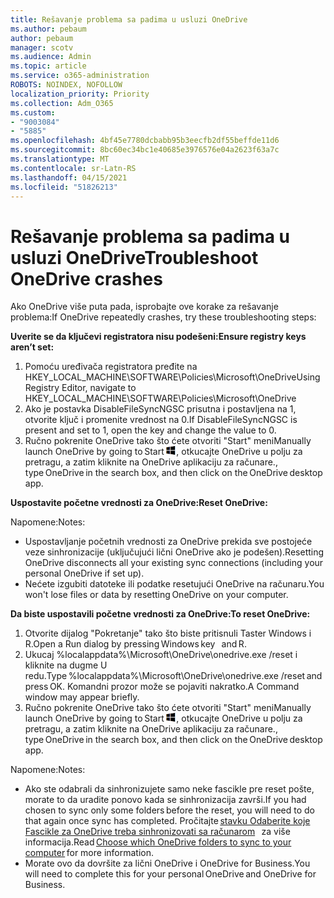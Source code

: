 ```yaml
---
title: Rešavanje problema sa padima u usluzi OneDrive
ms.author: pebaum
author: pebaum
manager: scotv
ms.audience: Admin
ms.topic: article
ms.service: o365-administration
ROBOTS: NOINDEX, NOFOLLOW
localization_priority: Priority
ms.collection: Adm_O365
ms.custom:
- "9003084"
- "5885"
ms.openlocfilehash: 4bf45e7780dcbabb95b3eecfb2df55beffde11d6
ms.sourcegitcommit: 8bc60ec34bc1e40685e3976576e04a2623f63a7c
ms.translationtype: MT
ms.contentlocale: sr-Latn-RS
ms.lasthandoff: 04/15/2021
ms.locfileid: "51826213"
---
```

# <a name="troubleshoot-onedrive-crashes"></a><span data-ttu-id="b8a6f-102">Rešavanje problema sa padima u usluzi OneDrive</span><span class="sxs-lookup"><span data-stu-id="b8a6f-102">Troubleshoot OneDrive crashes</span></span>

<span data-ttu-id="b8a6f-103">Ako OneDrive više puta pada, isprobajte ove korake za rešavanje problema:</span><span class="sxs-lookup"><span data-stu-id="b8a6f-103">If OneDrive repeatedly crashes, try these troubleshooting steps:</span></span>

<span data-ttu-id="b8a6f-104">**Uverite se da ključevi registratora nisu podešeni:**</span><span class="sxs-lookup"><span data-stu-id="b8a6f-104">**Ensure registry keys aren’t set:**</span></span>

1. <span data-ttu-id="b8a6f-105">Pomoću uređivača registratora pređite na HKEY_LOCAL_MACHINE\SOFTWARE\Policies\Microsoft\OneDrive</span><span class="sxs-lookup"><span data-stu-id="b8a6f-105">Using Registry Editor, navigate to HKEY_LOCAL_MACHINE\SOFTWARE\Policies\Microsoft\OneDrive</span></span>
2. <span data-ttu-id="b8a6f-106">Ako je postavka DisableFileSyncNGSC prisutna i postavljena na 1, otvorite ključ i promenite vrednost na 0.</span><span class="sxs-lookup"><span data-stu-id="b8a6f-106">If DisableFileSyncNGSC is present and set to 1, open the key and change the value to 0.</span></span>
3. <span data-ttu-id="b8a6f-107">Ručno pokrenite OneDrive tako što ćete otvoriti "Start" meni</span><span class="sxs-lookup"><span data-stu-id="b8a6f-107">Manually launch OneDrive by going to Start</span></span> ![Pritisnite taster Windows](data:image/png;base64,iVBORw0KGgoAAAANSUhEUgAAABEAAAAOCAYAAADJ7fe0AAAAAXNSR0IArs4c6QAAAARnQU1BAACxjwv8YQUAAAAJcEhZcwAADsQAAA7EAZUrDhsAAADxSURBVDhPY/wPBAx4wR+Gd6/fM7x9/ZTh9ZuXDGdPnWE4tH0rw/UHDxlaVp9kCDCSYWABKfv35wfD+/cfGV4+fcLw5uVjhlOXzzFsX/qWYebmZAZPWWOGO2DD8ACQS9Y3e4Bcg4Y9/t94fPa/CoY4Aq8/+xik/T8TkEMxGDyGgANWwSqeobvbGSyAADIM3BwCDKXd3QyfoCLoQEGAA0xTxSWjsYMJwLHjkruU4UXSJ4YnT54x3Dh/luHmjfMMmw9wMjCDlRAGBDPgjy8fGT5//8rw9P4Thge3zzNcvXmDYevmfQzXb1xlmH/0ATADyjAAAKdWkD3ZSwNeAAAAAElFTkSuQmCC)<span data-ttu-id="b8a6f-109">, otkucajte OneDrive u polju za pretragu, a zatim kliknite na OneDrive aplikaciju za računare.</span><span class="sxs-lookup"><span data-stu-id="b8a6f-109">, type OneDrive in the search box, and then click on the OneDrive desktop app.</span></span>

<span data-ttu-id="b8a6f-110">**Uspostavite početne vrednosti za OneDrive:**</span><span class="sxs-lookup"><span data-stu-id="b8a6f-110">**Reset OneDrive:**</span></span>

<span data-ttu-id="b8a6f-111">Napomene:</span><span class="sxs-lookup"><span data-stu-id="b8a6f-111">Notes:</span></span>

- <span data-ttu-id="b8a6f-112">Uspostavljanje početnih vrednosti za OneDrive prekida sve postojeće veze sinhronizacije (uključujući lični OneDrive ako je podešen).</span><span class="sxs-lookup"><span data-stu-id="b8a6f-112">Resetting OneDrive disconnects all your existing sync connections (including your personal OneDrive if set up).</span></span>
- <span data-ttu-id="b8a6f-113">Nećete izgubiti datoteke ili podatke resetujući OneDrive na računaru.</span><span class="sxs-lookup"><span data-stu-id="b8a6f-113">You won't lose files or data by resetting OneDrive on your computer.</span></span>

<span data-ttu-id="b8a6f-114">**Da biste uspostavili početne vrednosti za OneDrive:**</span><span class="sxs-lookup"><span data-stu-id="b8a6f-114">**To reset OneDrive:**</span></span>

1. <span data-ttu-id="b8a6f-115">Otvorite dijalog "Pokretanje" tako što biste pritisnuli Taster Windows i R.</span><span class="sxs-lookup"><span data-stu-id="b8a6f-115">Open a Run dialog by pressing Windows key    and R.</span></span>
2. <span data-ttu-id="b8a6f-116">Ukucaj %localappdata%\Microsoft\OneDrive\onedrive.exe /reset i kliknite na dugme U redu.</span><span class="sxs-lookup"><span data-stu-id="b8a6f-116">Type %localappdata%\Microsoft\OneDrive\onedrive.exe /reset and press OK.</span></span> <span data-ttu-id="b8a6f-117">Komandni prozor može se pojaviti nakratko.</span><span class="sxs-lookup"><span data-stu-id="b8a6f-117">A Command window may appear briefly.</span></span>
3. <span data-ttu-id="b8a6f-118">Ručno pokrenite OneDrive tako što ćete otvoriti "Start" meni</span><span class="sxs-lookup"><span data-stu-id="b8a6f-118">Manually launch OneDrive by going to Start</span></span> ![Pritisnite taster Windows](data:image/png;base64,iVBORw0KGgoAAAANSUhEUgAAABEAAAAOCAYAAADJ7fe0AAAAAXNSR0IArs4c6QAAAARnQU1BAACxjwv8YQUAAAAJcEhZcwAADsQAAA7EAZUrDhsAAADxSURBVDhPY/wPBAx4wR+Gd6/fM7x9/ZTh9ZuXDGdPnWE4tH0rw/UHDxlaVp9kCDCSYWABKfv35wfD+/cfGV4+fcLw5uVjhlOXzzFsX/qWYebmZAZPWWOGO2DD8ACQS9Y3e4Bcg4Y9/t94fPa/CoY4Aq8/+xik/T8TkEMxGDyGgANWwSqeobvbGSyAADIM3BwCDKXd3QyfoCLoQEGAA0xTxSWjsYMJwLHjkruU4UXSJ4YnT54x3Dh/luHmjfMMmw9wMjCDlRAGBDPgjy8fGT5//8rw9P4Thge3zzNcvXmDYevmfQzXb1xlmH/0ATADyjAAAKdWkD3ZSwNeAAAAAElFTkSuQmCC)<span data-ttu-id="b8a6f-120">, otkucajte OneDrive u polju za pretragu, a zatim kliknite na OneDrive aplikaciju za računare.</span><span class="sxs-lookup"><span data-stu-id="b8a6f-120">, type OneDrive in the search box, and then click on the OneDrive desktop app.</span></span>

<span data-ttu-id="b8a6f-121">Napomene:</span><span class="sxs-lookup"><span data-stu-id="b8a6f-121">Notes:</span></span>

- <span data-ttu-id="b8a6f-122">Ako ste odabrali da sinhronizujete samo neke fascikle pre reset pošte, morate to da uradite ponovo kada se sinhronizacija završi.</span><span class="sxs-lookup"><span data-stu-id="b8a6f-122">If you had chosen to sync only some folders before the reset, you will need to do that again once sync has completed.</span></span> <span data-ttu-id="b8a6f-123">Pročitajte [stavku Odaberite koje Fascikle za OneDrive treba sinhronizovati sa računarom](https://support.office.com/article/98b8b011-8b94-419b-aa95-a14ff2415e85)   za više informacija.</span><span class="sxs-lookup"><span data-stu-id="b8a6f-123">Read [Choose which OneDrive folders to sync to your computer](https://support.office.com/article/98b8b011-8b94-419b-aa95-a14ff2415e85) for more information.</span></span>
- <span data-ttu-id="b8a6f-124">Morate ovo da dovršite za lični OneDrive i OneDrive for Business.</span><span class="sxs-lookup"><span data-stu-id="b8a6f-124">You will need to complete this for your personal OneDrive and OneDrive for Business.</span></span>